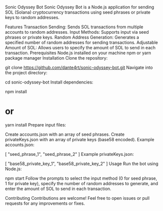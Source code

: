Sonic Odyssey Bot
Sonic Odyssey Bot is a Node.js application for sending SOL (Solana) cryptocurrency transactions using seed phrases or private keys to random addresses.

Features
Transaction Sending: Sends SOL transactions from multiple accounts to random addresses.
Input Methods: Supports input via seed phrases or private keys.
Random Address Generation: Generates a specified number of random addresses for sending transactions.
Adjustable Amount of SOL: Allows users to specify the amount of SOL to send in each transaction.
Prerequisites
Node.js installed on your machine
npm or yarn package manager
Installation
Clone the repository:

git clone https://github.com/dante4rt/sonic-odyssey-bot.git
Navigate into the project directory:

cd sonic-odyssey-bot
Install dependencies:

npm install
# or
yarn install
Prepare input files:

Create accounts.json with an array of seed phrases.
Create privateKeys.json with an array of private keys (base58 encoded).
Example accounts.json:

[
  "seed_phrase_1",
  "seed_phrase_2"
]
Example privateKeys.json:

[
  "base58_private_key_1",
  "base58_private_key_2"
]
Usage
Run the bot using Node.js:

npm start
Follow the prompts to select the input method (0 for seed phrase, 1 for private key), specify the number of random addresses to generate, and enter the amount of SOL to send in each transaction.

Contributing
Contributions are welcome! Feel free to open issues or pull requests for any improvements or fixes.
